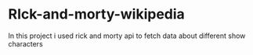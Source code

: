 # RIck-and-morty-wikipedia
In this project i used rick and morty api to fetch data about different show characters

